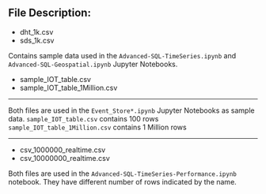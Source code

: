 File Description:
---
- dht_1k.csv
- sds_1k.csv

Contains sample data used in the `Advanced-SQL-TimeSeries.ipynb` and `Advanced-SQL-Geospatial.ipynb` Jupyter Notebooks.

- sample_IOT_table.csv
- sample_IOT_table_1Million.csv

---
Both files are used in the `Event_Store*.ipynb` Jupyter Notebooks as sample data.
`sample_IOT_table.csv` contains 100 rows 
`sample_IOT_table_1Million.csv` contains 1 Million rows

---
- csv_1000000_realtime.csv
- csv_10000000_realtime.csv

Both files are used in the `Advanced-SQL-TimeSeries-Performance.ipynb` notebook. They have different number of rows indicated by the name.
